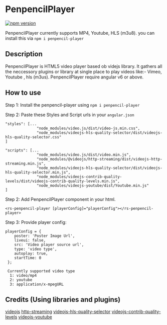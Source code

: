 # PenpencilPlayer
[![npm version](https://badge.fury.io/js/videojs-hls-quality-selector.svg)](https://www.npmjs.com/package/penpencil-player)


PenpencilPlayer currently supports MP4, Youtube, HLS (m3u8). you can install this via `npm i penpencil-player`

## Description
PenpencilPlayer is HTML5 video player based ob videjs library. It gathers all the neccessory plugins or library at single place to play videos like:- Vimeo, Youtube , hls (m3us).
PenpencilPlayer require angular v6 or above.

## How to use
Step 1: Install the penpencil-player using `npm i penpencil-player`

Step 2: Paste these Styles and Script urls in your `angular.json`

```
"styles": [...
              "node_modules/video.js/dist/video-js.min.css",
              "node_modules/videojs-hls-quality-selector/dist/videojs-hls-quality-selector.css"
]

"scripts": [...
              "node_modules/video.js/dist/video.min.js",
              "node_modules/@videojs/http-streaming/dist/videojs-http-streaming.min.js",
              "node_modules/videojs-hls-quality-selector/dist/videojs-hls-quality-selector.min.js",
              "node_modules/videojs-contrib-quality-levels/dist/videojs-contrib-quality-levels.min.js",
              "node_modules/videojs-youtube/dist/Youtube.min.js"
]

```

Step 2: Add PenpencilPlayer component in your html.
```
<rs-penpencil-player [playerConfig]="playerConfig"></rs-penpencil-player>

```

Step 3: Provide player config: 

```
playerConfig = {
    poster: 'Poster Image Url',
    liveui: false,
    src: 'Video player source url',
    type: 'video type',
    autoplay: true,
    startTime: 0 
 };
  
 Currently supported video type
  1: video/mp4
  2: youtube
  3: application/x-mpegURL
```
## Credits (Using libraries and plugins)

[videojs](http://videojs.com/)
[http-streaming](https://github.com/videojs/http-streaming)
[videojs-hls-quality-selector](https://github.com/chrisboustead/videojs-hls-quality-selector)
[videojs-contrib-quality-levels](https://github.com/videojs/videojs-contrib-quality-levels)
[videojs-youtube](https://github.com/videojs/videojs-youtube)
  
  
  
